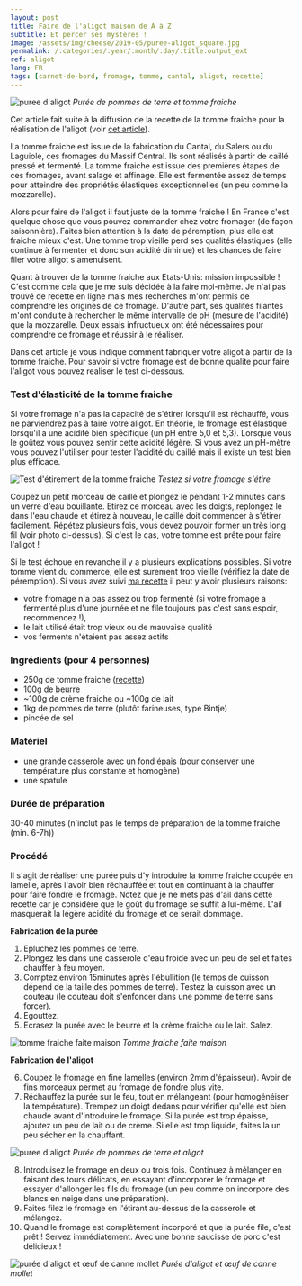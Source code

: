 ```yaml
---
layout: post
title: Faire de l'aligot maison de A à Z
subtitle: Et percer ses mystères !
image: /assets/img/cheese/2019-05/puree-aligot_square.jpg
permalink: /:categories/:year/:month/:day/:title:output_ext
ref: aligot
lang: FR
tags: [carnet-de-bord, fromage, tomme, cantal, aligot, recette]
---
```


![puree d'aligot]({{site.baseurl}}/assets/img/cheese/2019-05/puree-tomme-fraiche.jpg)
*Purée de pommes de terre et tomme fraiche*

<!--excerpt.start-->
Cet article fait suite à la diffusion de la recette de la tomme fraiche pour la réalisation de l'aligot (voir [cet article]({{site.baseurl}}/2019/05/14/tomme-fraiche.html)).

La tomme fraiche est issue de la fabrication du Cantal, du Salers ou du Laguiole, ces fromages du Massif Central.
Ils sont réalisés à partir de caillé pressé et fermenté. 
La tomme fraiche est issue des premières étapes de ces fromages, avant salage et affinage. 
Elle est fermentée assez de temps pour atteindre des propriétés élastiques exceptionnelles (un peu comme la mozzarelle).
<!--excerpt.end-->

Alors pour faire de l'aligot il faut juste de la tomme fraiche ! 
En France c'est quelque chose que vous pouvez commander chez votre fromager (de façon saisonnière).
Faites bien attention à la date de péremption, plus elle est fraiche mieux c'est. 
Une tomme trop vieille perd ses qualités élastiques (elle continue à fermenter et donc son acidité diminue) et les chances de faire filer votre aligot s'amenuisent.

Quant à trouver de la tomme fraiche aux Etats-Unis: mission impossible !
C'est comme cela que je me suis décidée à la faire moi-même.
Je n'ai pas trouvé de recette en ligne mais mes recherches m'ont permis de comprendre les origines de ce fromage. 
D'autre part, ses qualités filantes m'ont conduite à rechercher le même intervalle de pH (mesure de l'acidité) que la mozzarelle.
Deux essais infructueux ont été nécessaires pour comprendre ce fromage et réussir à le réaliser.

Dans cet article je vous indique comment fabriquer votre aligot à partir de la tomme fraiche.
Pour savoir si votre fromage est de bonne qualite pour faire l'aligot vous pouvez realiser le test ci-dessous.


### Test d'élasticité de la tomme fraiche

Si votre fromage n'a pas la capacité de s'étirer lorsqu'il est réchauffé, vous ne parviendrez pas à faire votre aligot.
En théorie, le fromage est élastique lorsqu'il a une acidité bien spécifique (un pH entre 5,0 et 5,3). 
Lorsque vous le goûtez vous pouvez sentir cette acidité légère.
Si vous avez un pH-mètre vous pouvez l'utiliser pour tester l'acidité du caillé mais il existe un test bien plus efficace.

![Test d'étirement de la tomme fraiche]({{site.baseurl}}/assets/img/cheese/2019-05/stretch-curd-aligot.jpg)
*Testez si votre fromage s'étire*

Coupez un petit morceau de caillé et plongez le pendant 1-2 minutes dans un verre d'eau bouillante.
Etirez ce morceau avec les doigts, replongez le dans l'eau chaude et étirez à nouveau, le caillé doit commencer à s'étirer facilement.
Répétez plusieurs fois, vous devez pouvoir former un très long fil (voir photo ci-dessus).
Si c'est le cas, votre tomme est prête pour faire l'aligot !

Si le test échoue en revanche il y a plusieurs explications possibles.
Si votre tomme vient du commerce, elle est surement trop vieille (vérifiez la date de péremption).
Si vous avez suivi [ma recette]({{site.baseurl}}/2019/05/14/tomme-fraiche.html) il peut y avoir plusieurs raisons:
- votre fromage n'a pas assez ou trop fermenté (si votre fromage a fermenté plus d'une journée et ne file toujours pas c'est sans espoir, recommencez !),
- le lait utilisé était trop vieux ou de mauvaise qualité
- vos ferments n'étaient pas assez actifs


### Ingrédients (pour 4 personnes)

- 250g de tomme fraiche ([recette]({{site.baseurl}}/2019/05/14/tomme-fraiche.html))
- 100g de beurre
- ~100g de crème fraiche ou ~100g de lait
- 1kg de pommes de terre (plutôt farineuses, type Bintje)
- pincée de sel

### Matériel

- une grande casserole avec un fond épais (pour conserver une température plus constante et homogène)
- une spatule

### Durée de préparation

30-40 minutes (n'inclut pas le temps de préparation de la tomme fraiche (min. 6-7h))

### Procédé

Il s'agit de réaliser une purée puis d'y introduire la tomme fraiche coupée en lamelle, après l'avoir bien réchauffée et tout en continuant à la chauffer pour faire fondre le fromage.
Notez que je ne mets pas d'ail dans cette recette car je considère que le goût du fromage se suffit à lui-même. 
L'ail masquerait la légère acidité du fromage et ce serait dommage.

**Fabrication de la purée**

1. Epluchez les pommes de terre.
2. Plongez les dans une casserole d'eau froide avec un peu de sel et faites chauffer à feu moyen.
3. Comptez environ 15minutes après l'ébullition (le temps de cuisson dépend de la taille des pommes de terre). Testez la cuisson avec un couteau (le couteau doit s'enfoncer dans une pomme de terre sans forcer).
4. Egouttez. 
5. Ecrasez la purée avec le beurre et la crème fraiche ou le lait. Salez.

![tomme fraiche faite maison]({{site.baseurl}}/assets/img/cheese/2019-04/fresh-tomme_cut.jpg)
*Tomme fraiche faite maison*

**Fabrication de l'aligot**

6. Coupez le fromage en fine lamelles (environ 2mm d'épaisseur). Avoir de fins morceaux permet au fromage de fondre plus vite.
7. Réchauffez la purée sur le feu, tout en mélangeant (pour homogénéiser la température). Trempez un doigt dedans pour vérifier qu'elle est bien chaude avant d'introduire le fromage.
Si la purée est trop épaisse, ajoutez un peu de lait ou de crème. Si elle est trop liquide, faites la un peu sécher en la chauffant.

![puree d'aligot]({{site.baseurl}}/assets/img/cheese/2019-05/puree-aligot.jpg)
*Purée de pommes de terre et aligot*

8. Introduisez le fromage en deux ou trois fois. Continuez à mélanger en faisant des tours délicats, en essayant d'incorporer le fromage et essayer d'allonger les fils du fromage (un peu comme on incorpore des blancs en neige dans une préparation).
9. Faites filez le fromage en l'étirant au-dessus de la casserole et mélangez.
10. Quand le fromage est complètement incorporé et que la purée file, c'est prêt ! Servez immédiatement. Avec une bonne saucisse de porc c'est délicieux !


![purée d'aligot et œuf de canne mollet]({{site.baseurl}}/assets/img/cheese/2019-05/puree-aligot-2.jpg)
*Purée d'aligot et œuf de canne mollet*
